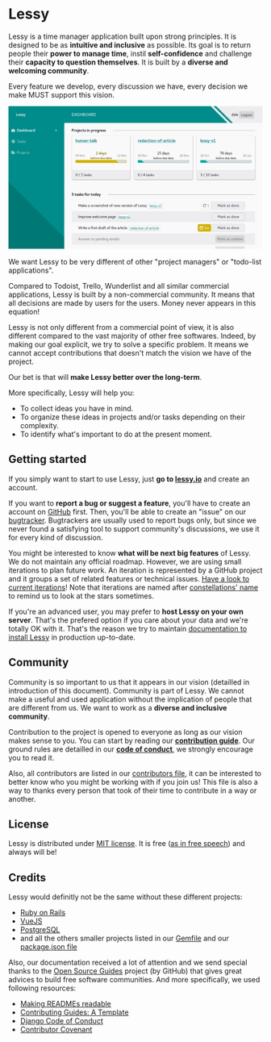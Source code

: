 # Lessy

Lessy is a time manager application built upon strong principles. It is
designed to be as **intuitive and inclusive** as possible. Its goal is to
return people their **power to manage time**, instil **self-confidence** and
challenge their **capacity to question themselves**. It is built by a **diverse
and welcoming community**.

Every feature we develop, every discussion we have, every decision we make MUST
support this vision.

![Lessy screenshot](./docs/screenshots/dashboard.png)

We want Lessy to be very different of other "project managers" or "todo-list
applications".

Compared to Todoist, Trello, Wunderlist and all similar commercial applications,
Lessy is built by a non-commercial community. It means that all decisions are
made by users for the users. Money never appears in this equation!

Lessy is not only different from a commercial point of view, it is also
different compared to the vast majority of other free softwares. Indeed, by
making our goal explicit, we try to solve a specific problem. It means we
cannot accept contributions that doesn't match the vision we have of the
project.

Our bet is that will **make Lessy better over the long-term**.

More specifically, Lessy will help you:

- To collect ideas you have in mind.
- To organize these ideas in projects and/or tasks depending on their
  complexity.
- To identify what's important to do at the present moment.

## Getting started

If you simply want to start to use Lessy, just **go to [lessy.io](https://lessy.io)**
and create an account.

If you want to **report a bug or suggest a feature**, you'll have to create an
account on [GitHub](https://github.com/) first. Then, you'll be able to create
an "issue" on our [bugtracker](https://github.com/lessy-community/lessy/issues/).
Bugtrackers are usually used to report bugs only, but since we never found a
satisfying tool to support community's discussions, we use it for every kind of
discussion.

You might be interested to know **what will be next big features** of Lessy. We
do not maintain any official roadmap. However, we are using small iterations to
plan future work. An iteration is represented by a GitHub project and it groups
a set of related features or technical issues. [Have a look to current
iterations](https://github.com/lessy-community/lessy/projects)! Note that
iterations are named after [constellations' name](https://en.wikipedia.org/wiki/88_modern_constellations)
to remind us to look at the stars sometimes.

If you're an advanced user, you may prefer to **host Lessy on your own server**.
That's the prefered option if you care about your data and we're totally OK
with it. That's the reason we try to maintain [documentation to install Lessy](https://github.com/lessy-community/lessy/blob/master/docs/production_environment.md)
in production up-to-date.

## Community

Community is so important to us that it appears in our vision (detailled in
introduction of this document). Community is part of Lessy. We cannot make a
useful and used application without the implication of people that are
different from us. We want to work as a **diverse and inclusive community**.

Contribution to the project is opened to everyone as long as our vision makes
sense to you. You can start by reading our **[contribution guide](CONTRIBUTING.md)**.
Our ground rules are detailled in our **[code of conduct](CODE_OF_CONDUCT.md)**,
we strongly encourage you to read it.

Also, all contributors are listed in our [contributors file](CONTRIBUTORS.md),
it can be interested to better know who you might be working with if you join
us! This file is also a way to thanks every person that took of their time to
contribute in a way or another.

## License

Lessy is distributed under [MIT license](https://opensource.org/licenses/MIT).
It is free ([as in free speech](https://en.wikipedia.org/wiki/Gratis_versus_libre))
and always will be!

## Credits

Lessy would definitly not be the same without these different projects:

- [Ruby on Rails](http://rubyonrails.org/)
- [VueJS](https://vuejs.org/)
- [PostgreSQL](https://www.postgresql.org/)
- and all the others smaller projects listed in our [Gemfile](Gemfile) and our
  [package.json file](client/package.json)

Also, our documentation received a lot of attention and we send special thanks
to the [Open Source Guides](https://opensource.guide/) project (by GitHub) that
gives great advices to build free software communities. And more specifically,
we used following resources:

- [Making READMEs readable](https://open-source-guide.18f.gov/making-readmes-readable/)
- [Contributing Guides: A Template](https://github.com/nayafia/contributing-template/blob/master/CONTRIBUTING-template.md)
- [Django Code of Conduct](https://www.djangoproject.com/conduct/enforcement-manual/)
- [Contributor Covenant](https://www.contributor-covenant.org/version/1/4/code-of-conduct.html)
